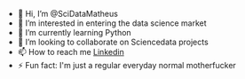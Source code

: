 - 👋 Hi, I’m @SciDataMatheus
- 👀 I’m interested in entering the data science market
- 🌱 I’m currently learning Python
- 💞️ I’m looking to collaborate on Sciencedata projects
- 📫 How to reach me [Linkedin](linkedin.com/in/matheus-santos-324980125)
- ⚡ Fun fact: I'm just a regular everyday normal motherfucker

<!---
SciDataMatheus/SciDataMatheus is a ✨ special ✨ repository because its `README.md` (this file) appears on your GitHub profile.
You can click the Preview link to take a look at your changes.
--->
